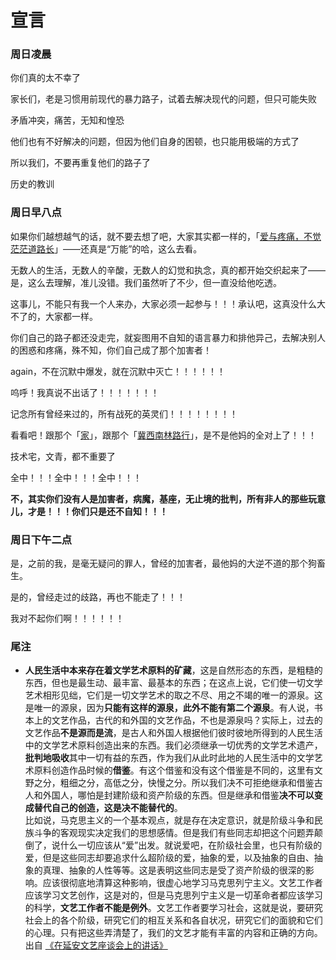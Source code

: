 # 宣言

### 周日凌晨

你们真的太不幸了

家长们，老是习惯用前现代的暴力路子，试着去解决现代的问题，但只可能失败

矛盾冲突，痛苦，无知和惶恐

他们也有不好解决的问题，但因为他们自身的困顿，也只能用极端的方式了

所以我们，不要再重复他们的路子了

历史的教训

### 周日早八点

如果你们越想越气的话，就不要去想了吧，大家其实都一样的，「[爱与疼痛，不觉茫茫道路长](http://music.163.com/song?id=1805289414)」——还真是“万能”的哈，这么去看。

无数人的生活，无数人的辛酸，无数人的幻觉和执念，真的都开始交织起来了——是，这么去理解，准儿没错。我们虽然听了不少，但一直没给他吃透。

这事儿，不能只有我一个人来办，大家必须一起参与！！！承认吧，这真没什么大不了的，大家都一样。

你们自己的路子都还没走完，就妄图用不自知的语言暴力和排他异己，去解决别人的困惑和疼痛，殊不知，你们自己成了那个加害者！

again，不在沉默中爆发，就在沉默中灭亡！！！！！！

呜呼！我真说不出话了！！！！！！！

记念所有曾经来过的，所有战死的英灵们！！！！！！！！

看看吧！跟那个「[家](https://www.bilibili.com/video/BV1w9iFeWExy/)」，跟那个「[冀西南林路行](https://music.163.com/#/album?id=120605500)」，是不是他妈的全对上了！！！

技术宅，文青，都不重要了

全中！！！全中！！！全中！！！

**不，其实你们没有人是加害者，病魔，基座，无止境的批判，所有非人的那些玩意儿，才是！！！你们只是还不自知！！！**

### 周日下午二点

是，之前的我，是毫无疑问的罪人，曾经的加害者，最他妈的大逆不道的那个狗畜生。

是的，曾经走过的歧路，再也不能走了！！！

我对不起你们啊！！！！！！

### 尾注

- **人民生活中本来存在着文学艺术原料的矿藏**，这是自然形态的东西，是粗糙的东西，但也是最生动、最丰富、最基本的东西；在这点上说，它们使一切文学艺术相形见绌，它们是一切文学艺术的取之不尽、用之不竭的唯一的源泉。这是唯一的源泉，因为**只能有这样的源泉，此外不能有第二个源泉**。有人说，书本上的文艺作品，古代的和外国的文艺作品，不也是源泉吗？实际上，过去的文艺作品**不是源而是流**，是古人和外国人根据他们彼时彼地所得到的人民生活中的文学艺术原料创造出来的东西。我们必须继承一切优秀的文学艺术遗产，**批判地吸收**其中一切有益的东西，作为我们从此时此地的人民生活中的文学艺术原料创造作品时候的**借鉴**。有这个借鉴和没有这个借鉴是不同的，这里有文野之分，粗细之分，高低之分，快慢之分。所以我们决不可拒绝继承和借鉴古人和外国人，哪怕是封建阶级和资产阶级的东西。但是继承和借鉴**决不可以变成替代自己的创造，这是决不能替代的**。<br>
比如说，马克思主义的一个基本观点，就是存在决定意识，就是阶级斗争和民族斗争的客观现实决定我们的思想感情。但是我们有些同志却把这个问题弄颠倒了，说什么一切应该从“爱”出发。就说爱吧，在阶级社会里，也只有阶级的爱，但是这些同志却要追求什么超阶级的爱，抽象的爱，以及抽象的自由、抽象的真理、抽象的人性等等。这是表明这些同志是受了资产阶级的很深的影响。应该很彻底地清算这种影响，很虚心地学习马克思列宁主义。文艺工作者应该学习文艺创作，这是对的，但是马克思列宁主义是一切革命者都应该学习的科学，**文艺工作者不能是例外**。文艺工作者要学习社会，这就是说，要研究社会上的各个阶级，研究它们的相互关系和各自状况，研究它们的面貌和它们的心理。只有把这些弄清楚了，我们的文艺才能有丰富的内容和正确的方向。<br>
出自 [《在延安文艺座谈会上的讲话》](https://www.marxists.org/chinese/maozedong/marxist.org-chinese-mao-194205.htm)




